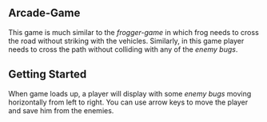 ## Arcade-Game
This game is much similar to the _frogger-game_  in which frog needs to cross the road without striking with the vehicles. Similarly,
in this game player needs to cross the path without colliding with any of the _enemy bugs_. 

## Getting Started
When game loads up, a player will display with some _enemy bugs_ moving horizontally from left to right. You can use arrow keys to move the player and save him from the enemies.



